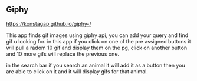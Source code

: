 ## Giphy
https://konstagap.github.io/giphy-/

This app finds gif images using giphy api, you can add your query and find gif u looking for.
in this app if you click on one of the pre assigned buttons it will pull a radom 10 gif and display them on the pg, click on another button and 10 more gifs will replace the previous one.

in the search bar if you search an animal it will add it as a button then you are able to click on it and it will display gifs for that animal.
